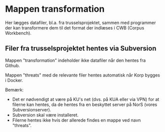 # Mappen transformation

Her lægges datafiler, bl.a. fra trusselsprojektet, sammen med programmer der kan transformere dem til det format der indlæses i CWB (Corpus Workbench).


## Filer fra trusselsprojektet hentes via Subversion

Mappen "transformation" indeholder ikke datafiler når den hentes fra Github.

Mappen "threats" med de relevante filer hentes automatisk når Korp bygges i Docker.

Bemærk: 

- Det er nødvendigt at være på KU's net (dvs. på KUA eller via VPN) for at filerne kan hentes, da de hentes fra en beskyttet server på NorS (vores Subversionserver).
- Subversion skal være installeret.
- Filerne hentes ikke hvis der allerede findes en mappe ved navn "threats".
